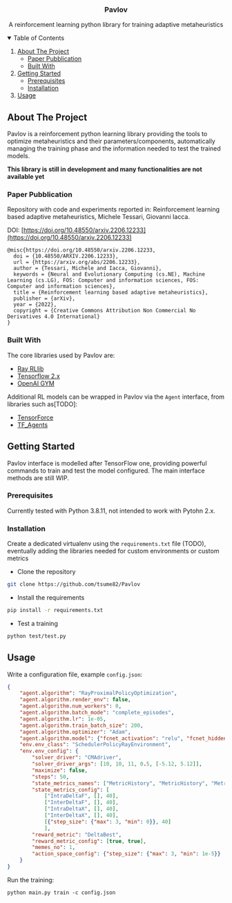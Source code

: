 <p align="center">
  <h3 align="center">Pavlov</h3>
  <p align="center">
    A reinforcement learning python library for training adaptive metaheuristics
  </p>
</p>



<!-- TABLE OF CONTENTS -->
<details open="open">
  <summary>Table of Contents</summary>
  <ol>
    <li>
      <a href="#about-the-project">About The Project</a>
      <ul>
        <li><a href="#paper-pubblication">Paper Pubblication</a></li>
        <li><a href="#built-with">Built With</a></li>
      </ul>
    </li>
    <li>
      <a href="#getting-started">Getting Started</a>
      <ul>
        <li><a href="#prerequisites">Prerequisites</a></li>
        <li><a href="#installation">Installation</a></li>
      </ul>
    </li>
    <li><a href="#usage">Usage</a></li>
  </ol>
</details>



<!-- ABOUT THE PROJECT -->
## About The Project
Pavlov is a reinforcement python learning library providing the tools to optimize metaheuristics and their parameters/components, automatically managing the training phase and the information needed to test the trained models. 

**This library is still in development and many functionalities are not available yet**

### Paper Pubblication
Repository with code and experiments reported in: Reinforcement learning based adaptive metaheuristics, Michele Tessari, Giovanni Iacca.

DOI: [https://doi.org/10.48550/arxiv.2206.12233](https://doi.org/10.48550/arxiv.2206.12233)

```
@misc{https://doi.org/10.48550/arxiv.2206.12233,
  doi = {10.48550/ARXIV.2206.12233},
  url = {https://arxiv.org/abs/2206.12233},
  author = {Tessari, Michele and Iacca, Giovanni},
  keywords = {Neural and Evolutionary Computing (cs.NE), Machine Learning (cs.LG), FOS: Computer and information sciences, FOS: Computer and information sciences},
  title = {Reinforcement learning based adaptive metaheuristics},
  publisher = {arXiv},
  year = {2022},
  copyright = {Creative Commons Attribution Non Commercial No Derivatives 4.0 International}
}
```


### Built With

The core libraries used by Pavlov are:
* [Ray RLlib](https://docs.ray.io/en/master/rllib.html)
* [Tensorflow 2.x](https://www.tensorflow.org/)
* [OpenAI GYM](https://gym.openai.com/)

Additional RL models can be wrapped in Pavlov via the ``Agent`` interface, from libraries such as[TODO]:
* [TensorForce](https://tensorforce.readthedocs.io/)
* [TF_Agents](https://www.tensorflow.org/agents)



<!-- GETTING STARTED -->
## Getting Started
Pavlov interface is modelled after TensorFlow one, providing powerful commands to train and test the model configured. The main interface methods are still WIP.

### Prerequisites
Currently tested with Python 3.8.11, not intended to work with Pytohn 2.x.

### Installation
Create a dedicated virtualenv using the ``requirements.txt`` file (TODO), eventually adding the libraries needed for custom environments or custom metrics

- Clone the repository
```bash
git clone https://github.com/tsume82/Pavlov
```
- Install the requirements
```bash
pip install -r requirements.txt
```

- Test a training
```bash
python test/test.py
```

<!-- USAGE EXAMPLES -->
## Usage
Write a configuration file, example ```config.json```:
```json
{
    "agent.algorithm": "RayProximalPolicyOptimization",
    "agent.algorithm.render_env": false,
    "agent.algorithm.num_workers": 0,
    "agent.algorithm.batch_mode": "complete_episodes",
    "agent.algorithm.lr": 1e-05,
    "agent.algorithm.train_batch_size": 200,
    "agent.algorithm.optimizer": "Adam",
    "agent.algorithm.model": {"fcnet_activation": "relu", "fcnet_hiddens": [50, 50]},
    "env.env_class": "SchedulerPolicyRayEnvironment",
    "env.env_config": {
        "solver_driver": "CMAdriver",
        "solver_driver_args": [10, 10, 11, 0.5, [-5.12, 5.12]],
        "maximize": false,
        "steps": 50,
        "state_metrics_names": ["MetricHistory", "MetricHistory", "MetricHistory", "MetricHistory", "SolverStateHistory"],
        "state_metrics_config": [
            ["IntraDeltaF", [], 40], 
            ["InterDeltaF", [], 40], 
            ["IntraDeltaX", [], 40], 
            ["InterDeltaX", [], 40], 
            [{"step_size": {"max": 3, "min": 0}}, 40]
            ],
        "reward_metric": "DeltaBest",
        "reward_metric_config": [true, true],
        "memes_no": 1,
        "action_space_config": {"step_size": {"max": 3, "min": 1e-5}}
    }
}
```

Run the training:
```
python main.py train -c config.json
```
